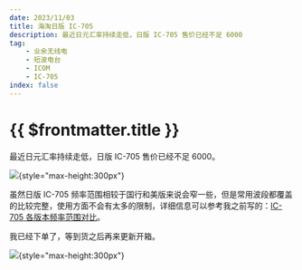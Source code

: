 ```yaml
---
date: 2023/11/03
title: 海淘日版 IC-705
description: 最近日元汇率持续走低，日版 IC-705 售价已经不足 6000
tag:
    - 业余无线电
    - 短波电台
    - ICOM
    - IC-705
index: false
---
```


# {{ $frontmatter.title }}

最近日元汇率持续走低，日版 IC-705 售价已经不足 6000。

![](/images/amateur/exchange-rates.png){style="max-height:300px"}

虽然日版 IC-705 频率范围相较于国行和美版来说会窄一些，但是常用波段都覆盖的比较完整，使用方面不会有太多的限制，详细信息可以参考我之前写的：[IC-705 各版本频率范围对比](/amateur/ic-705)。

我已经下单了，等到货之后再来更新开箱。

![](/images/amateur/purchase-history.jpg){style="max-height:300px"}
